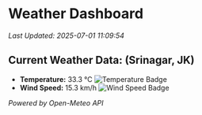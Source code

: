 
# Weather Dashboard

_Last Updated: 2025-07-01 11:09:54_

## Current Weather Data: (Srinagar, JK)
- **Temperature:** 33.3 °C ![Temperature Badge](https://img.shields.io/badge/Temperature-High%20Temp-orange)
- **Wind Speed:** 15.3 km/h ![Wind Speed Badge](https://img.shields.io/badge/Wind%20Speed-Light%20Wind-blue)

*Powered by Open-Meteo API*
